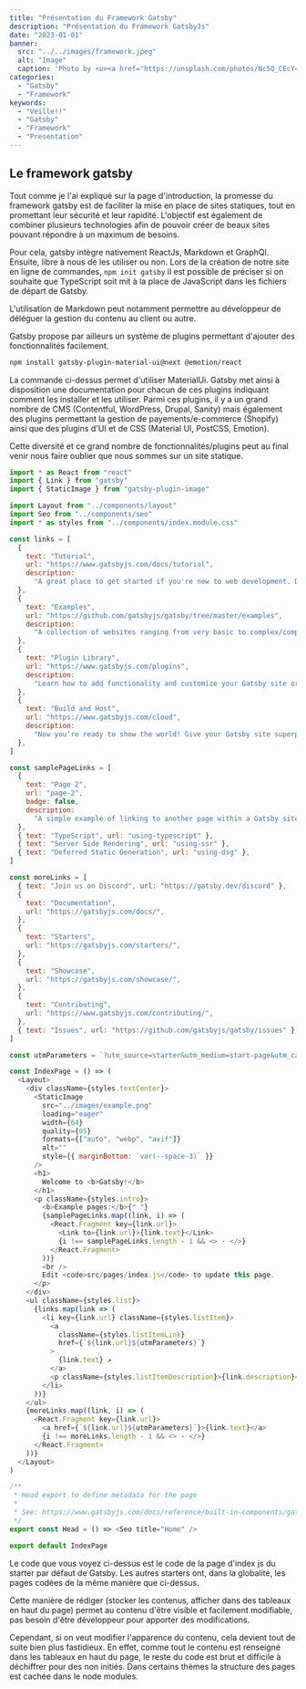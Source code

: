 ```yaml
---
title: "Présentation du Framework Gatsby"
description: "Présentation du Framework GatsbyJs"
date: "2023-01-01"
banner:
  src: "../../images/framework.jpeg"
  alt: "Image"
  caption: 'Photo by <u><a href="https://unsplash.com/photos/Nc5Q_CEcY44">Moi</a></u>'
categories:
  - "Gatsby"
  - "Framework"
keywords:
  - "Veille!!"
  - "Gatsby"
  - "Framework"
  - "Presentation"
---
```


## Le framework gatsby

Tout comme je l'ai expliqué sur la page d'introduction, la promesse du framework gatsby est de faciliter la mise en place de sites statiques, tout en promettant leur sécurité et leur rapidité. L'objectif est également de combiner plusieurs technologies afin de pouvoir créer de beaux sites pouvant répondre à un maximum de besoins.

Pour cela, gatsby intègre nativement ReactJs, Markdown et GraphQl. Ensuite, libre à nous de les utiliser ou non. 
Lors de la création de notre site en ligne de commandes, ```npm init gatsby``` il est possible de préciser si on souhaite que TypeScript soit mit à la place de JavaScript dans les fichiers de départ de Gatsby.

L'utilisation de Markdown peut notamment permettre au développeur de déléguer la gestion du contenu au client ou autre. 

Gatsby propose par ailleurs un système de plugins permettant d'ajouter des fonctionnalités facilement. 
```sh
npm install gatsby-plugin-material-ui@next @emotion/react
```
La commande ci-dessus permet d'utiliser MaterialUi. 
Gatsby met ainsi à disposition une documentation pour chacun de ces plugins indiquant comment les installer et les utiliser.
Parmi ces plugins, il y a un grand nombre de CMS (Contentful, WordPress, Drupal, Sanity) mais également des plugins permettant la gestion de payements/e-commerce (Shopify) ainsi que des plugins d'UI et de CSS (Material UI, PostCSS, Emotion).

Cette diversité et ce grand nombre de fonctionnalités/plugins peut au final venir nous faire oublier que nous sommes sur un site statique. 

```js
import * as React from "react"
import { Link } from "gatsby"
import { StaticImage } from "gatsby-plugin-image"

import Layout from "../components/layout"
import Seo from "../components/seo"
import * as styles from "../components/index.module.css"

const links = [
  {
    text: "Tutorial",
    url: "https://www.gatsbyjs.com/docs/tutorial",
    description:
      "A great place to get started if you're new to web development. Designed to guide you through setting up your first Gatsby site.",
  },
  {
    text: "Examples",
    url: "https://github.com/gatsbyjs/gatsby/tree/master/examples",
    description:
      "A collection of websites ranging from very basic to complex/complete that illustrate how to accomplish specific tasks within your Gatsby sites.",
  },
  {
    text: "Plugin Library",
    url: "https://www.gatsbyjs.com/plugins",
    description:
      "Learn how to add functionality and customize your Gatsby site or app with thousands of plugins built by our amazing developer community.",
  },
  {
    text: "Build and Host",
    url: "https://www.gatsbyjs.com/cloud",
    description:
      "Now you’re ready to show the world! Give your Gatsby site superpowers: Build and host on Gatsby Cloud. Get started for free!",
  },
]

const samplePageLinks = [
  {
    text: "Page 2",
    url: "page-2",
    badge: false,
    description:
      "A simple example of linking to another page within a Gatsby site",
  },
  { text: "TypeScript", url: "using-typescript" },
  { text: "Server Side Rendering", url: "using-ssr" },
  { text: "Deferred Static Generation", url: "using-dsg" },
]

const moreLinks = [
  { text: "Join us on Discord", url: "https://gatsby.dev/discord" },
  {
    text: "Documentation",
    url: "https://gatsbyjs.com/docs/",
  },
  {
    text: "Starters",
    url: "https://gatsbyjs.com/starters/",
  },
  {
    text: "Showcase",
    url: "https://gatsbyjs.com/showcase/",
  },
  {
    text: "Contributing",
    url: "https://www.gatsbyjs.com/contributing/",
  },
  { text: "Issues", url: "https://github.com/gatsbyjs/gatsby/issues" },
]

const utmParameters = `?utm_source=starter&utm_medium=start-page&utm_campaign=default-starter`

const IndexPage = () => (
  <Layout>
    <div className={styles.textCenter}>
      <StaticImage
        src="../images/example.png"
        loading="eager"
        width={64}
        quality={95}
        formats={["auto", "webp", "avif"]}
        alt=""
        style={{ marginBottom: `var(--space-3)` }}
      />
      <h1>
        Welcome to <b>Gatsby!</b>
      </h1>
      <p className={styles.intro}>
        <b>Example pages:</b>{" "}
        {samplePageLinks.map((link, i) => (
          <React.Fragment key={link.url}>
            <Link to={link.url}>{link.text}</Link>
            {i !== samplePageLinks.length - 1 && <> · </>}
          </React.Fragment>
        ))}
        <br />
        Edit <code>src/pages/index.js</code> to update this page.
      </p>
    </div>
    <ul className={styles.list}>
      {links.map(link => (
        <li key={link.url} className={styles.listItem}>
          <a
            className={styles.listItemLink}
            href={`${link.url}${utmParameters}`}
          >
            {link.text} ↗
          </a>
          <p className={styles.listItemDescription}>{link.description}</p>
        </li>
      ))}
    </ul>
    {moreLinks.map((link, i) => (
      <React.Fragment key={link.url}>
        <a href={`${link.url}${utmParameters}`}>{link.text}</a>
        {i !== moreLinks.length - 1 && <> · </>}
      </React.Fragment>
    ))}
  </Layout>
)

/**
 * Head export to define metadata for the page
 *
 * See: https://www.gatsbyjs.com/docs/reference/built-in-components/gatsby-head/
 */
export const Head = () => <Seo title="Home" />

export default IndexPage
```


Le code que vous voyez ci-dessus est le code de la page d'index js du starter par défaut de Gatsby.
Les autres starters ont, dans la globalité, les pages codées de la même manière que ci-dessus. 

Cette manière de rédiger (stocker les contenus, afficher dans des tableaux en haut du page) permet au contenu d'être visible et facilement modifiable, pas besoin d'être développeur pour apporter des modifications.

Cependant, si on veut modifier l'apparence du contenu, cela devient tout de suite bien plus fastidieux. En effet, comme tout le contenu est renseigné dans les tableaux en haut du page, le reste du code est brut et difficile à déchiffrer pour des non initiés. Dans certains thèmes la structure des pages est cachée dans le node modules.


